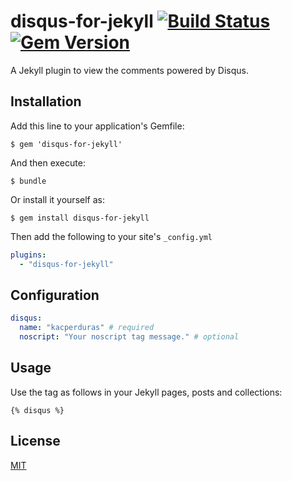 # disqus-for-jekyll [![Build Status](https://travis-ci.org/kacperduras/disqus-for-jekyll.svg?branch=master)](https://travis-ci.org/kacperduras/disqus-for-jekyll) [![Gem Version](https://badge.fury.io/rb/disqus-for-jekyll.svg)](https://badge.fury.io/rb/disqus-for-jekyll)
A Jekyll plugin to view the comments powered by Disqus.

## Installation

Add this line to your application's Gemfile:
```
$ gem 'disqus-for-jekyll'
```

And then execute:
```
$ bundle
```

Or install it yourself as:
```
$ gem install disqus-for-jekyll
```

Then add the following to your site's `_config.yml`
```yaml
plugins:
  - "disqus-for-jekyll"
```

## Configuration
```yaml
disqus:
  name: "kacperduras" # required
  noscript: "Your noscript tag message." # optional
```

## Usage
Use the tag as follows in your Jekyll pages, posts and collections:
```
{% disqus %}
```

## License
[MIT](LICENSE)
